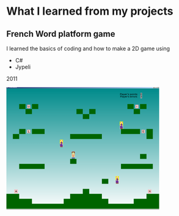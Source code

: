 # What I learned from my projects


## French Word platform game
I learned the basics of coding and how to make a 2D game using

- C#
- Jypeli 

2011

![kuu](FrenchWordTasoHyppely/kuvat/kuu.png)